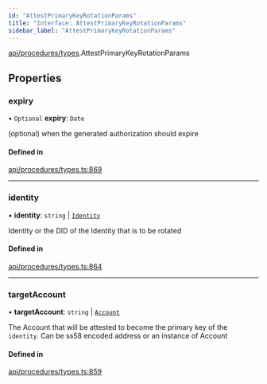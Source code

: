 ```yaml
---
id: "AttestPrimaryKeyRotationParams"
title: "Interface: AttestPrimaryKeyRotationParams"
sidebar_label: "AttestPrimaryKeyRotationParams"
---
```


[api/procedures/types](../../../../../modules/API/Procedures/Types/Types.md).AttestPrimaryKeyRotationParams

## Properties

### expiry

• `Optional` **expiry**: `Date`

(optional) when the generated authorization should expire

#### Defined in

[api/procedures/types.ts:869](https://github.com/PolymeshAssociation/polymesh-sdk/blob/b55e63737/src/api/procedures/types.ts#L869)

___

### identity

• **identity**: `string` \| [`Identity`](../../../../../classes/API/Entities/Identity/Identity.md)

Identity or the DID of the Identity that is to be rotated

#### Defined in

[api/procedures/types.ts:864](https://github.com/PolymeshAssociation/polymesh-sdk/blob/b55e63737/src/api/procedures/types.ts#L864)

___

### targetAccount

• **targetAccount**: `string` \| [`Account`](../../../../../classes/API/Entities/Account/Account.md)

The Account that will be attested to become the primary key of the `identity`. Can be ss58 encoded address or an instance of Account

#### Defined in

[api/procedures/types.ts:859](https://github.com/PolymeshAssociation/polymesh-sdk/blob/b55e63737/src/api/procedures/types.ts#L859)

